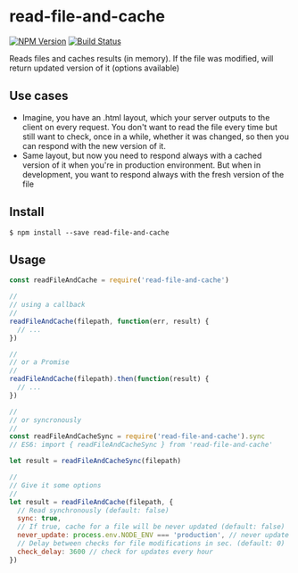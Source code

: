 # read-file-and-cache
[![NPM Version][npm-image]][npm-url]
[![Build Status][travis-image]][travis-url]

Reads files and caches results (in memory). If the file was modified, will return updated version of it (options available)

## Use cases

* Imagine, you have an .html layout, which your server outputs to the client
on every request. You don't want to read the file every time but still want to
check, once in a while, whether it was changed, so then you can respond with the
new version of it.
* Same layout, but now you need to respond always with a cached version of it
when you're in production environment. But when in development, you want to
respond always with the fresh version of the file

## Install

```
$ npm install --save read-file-and-cache
```

## Usage

```js
const readFileAndCache = require('read-file-and-cache')

//
// using a callback
//
readFileAndCache(filepath, function(err, result) {
  // ...
})

//
// or a Promise
//
readFileAndCache(filepath).then(function(result) {
  // ...
})

//
// or syncronously
//
const readFileAndCacheSync = require('read-file-and-cache').sync
// ES6: import { readFileAndCacheSync } from 'read-file-and-cache'

let result = readFileAndCacheSync(filepath)

//
// Give it some options
//
let result = readFileAndCache(filepath, {
  // Read synchronously (default: false)
  sync: true,
  // If true, cache for a file will be never updated (default: false)
  never_update: process.env.NODE_ENV === 'production', // never update cache when in production
  // Delay between checks for file modifications in sec. (default: 0)
  check_delay: 3600 // check for updates every hour
})
```

[npm-image]: https://img.shields.io/npm/v/read-file-and-cache.svg
[npm-url]: https://npmjs.org/package/read-file-and-cache
[travis-image]: https://img.shields.io/travis/ilearnio/read-file-and-cache/master.svg
[travis-url]: https://travis-ci.org/ilearnio/read-file-and-cache
